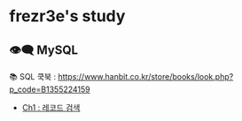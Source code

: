 # frezr3e's study


## 👁️‍🗨️ MySQL
📚 SQL 쿡북 : <https://www.hanbit.co.kr/store/books/look.php?p_code=B1355224159>

- [Ch1 : 레코드 검색](https://github.com/frezreee/study/blob/main/MySQL/SQLCookBook/Ch1.md) <br>
